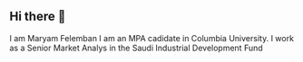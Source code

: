 ## Hi there 👋
I am Maryam Felemban
I am an MPA cadidate in Columbia University. 
I work as a Senior Market Analys in the Saudi Industrial Development Fund
